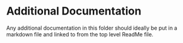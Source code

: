 # Additional Documentation #
Any additional documentation in this folder should ideally be put in a markdown file and linked to from the top level ReadMe file.